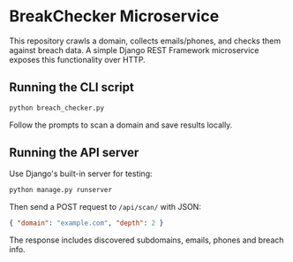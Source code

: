 # BreakChecker Microservice

This repository crawls a domain, collects emails/phones, and checks them against breach data. A simple Django REST Framework microservice exposes this functionality over HTTP.

## Running the CLI script

```bash
python breach_checker.py
```
Follow the prompts to scan a domain and save results locally.

## Running the API server

Use Django's built-in server for testing:

```bash
python manage.py runserver
```

Then send a POST request to `/api/scan/` with JSON:

```json
{ "domain": "example.com", "depth": 2 }
```

The response includes discovered subdomains, emails, phones and breach info.

